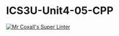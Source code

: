 # ICS3U-Unit4-05-CPP

[![Mr Coxall's Super Linter](https://github.com/joannesanthosh/ICS3U-Unit4-05-CPP/workflows/Mr%20Coxall's%20Super%20Linter/badge.svg)](https://github.com/joannesanthosh/ICS3U-Unit4-05-CPP/actions/)
